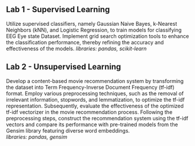 ## Lab 1 - Supervised Learning
Utilize supervised classifiers, namely Gaussian Naive Bayes, k-Nearest Neighbors (kNN), and Logistic Regression, to train models for classifying EEG Eye state Dataset. Implement grid search optimization tools to enhance the classification performance, thereby refining the accuracy and effectiveness of the models.
*libraries: pandas, scikit-learn*

## Lab 2 - Unsupervised Learning

Develop a content-based movie recommendation system by transforming the dataset into Term Frequency-Inverse Document Frequency (tf-idf) format. Employ various preprocessing techniques, such as the removal of irrelevant information, stopwords, and lemmatization, to optimize the tf-idf representation. Subsequently, evaluate the effectiveness of the optimized tf-idf vectorizer in the movie recommendation process. Following the preprocessing steps, construct the recommendation system using the tf-idf vectors and compare its performance with pre-trained models from the Gensim library featuring diverse word embeddings.  
*libraries: pandas, gensim*
